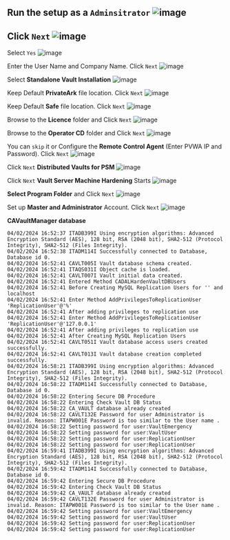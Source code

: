 Run the **setup** as a ``` Adminsitrator ```
![image](https://github.com/NallaTeja/MOP-PAS/assets/145950340/88496c81-3095-4bbb-a8d8-a4accff5e750)
---
Click ```Next```
![image](https://github.com/NallaTeja/MOP-PAS/assets/145950340/3696476b-5074-425b-a7f1-ab511d2ea194)
---
Select ```Yes```
![image](https://github.com/NallaTeja/MOP-PAS/assets/145950340/c71e6c32-b3fa-4e59-8562-1f6169b5d369)

Enter the User Name and Company Name. 
Click ```Next```
![image](https://github.com/NallaTeja/MOP-PAS/assets/145950340/bf302caf-4099-43bb-963c-8e5250e25a10)

Select **Standalone Vault Installation**
![image](https://github.com/NallaTeja/MOP-PAS/assets/145950340/1ec290ae-6e58-49f2-99ce-8b1f8e31049d)

Keep Default **PrivateArk** file location. Click ```Next```
![image](https://github.com/NallaTeja/MOP-PAS/assets/145950340/d7d33ff4-8d51-464d-9c01-8cebed057797)

Keep Default **Safe** file location. Click ```Next```
![image](https://github.com/NallaTeja/MOP-PAS/assets/145950340/3bdcd48d-0ed7-45e0-8e8f-42b344c9cf94)

Browse to the **Licence** folder and Click ```Next```
![image](https://github.com/NallaTeja/MOP-PAS/assets/145950340/c57d25b1-7566-4272-8da3-eb2dd05e3aab)

Browse to the **Operator CD** folder and Click ```Next```
![image](https://github.com/NallaTeja/MOP-PAS/assets/145950340/252bca1d-9c20-4dc1-8c89-daebdf4e9ff4)

You can ```skip``` it or Configure  the **Remote Control Agent** (Enter PVWA IP and Password). Click ```Next```
![image](https://github.com/NallaTeja/MOP-PAS/assets/145950340/e70d7501-59fc-4070-89f0-1b15ec268225)

Click ```Next``` **Distributed Vaults for PSM**
![image](https://github.com/NallaTeja/MOP-PAS/assets/145950340/0968c6a7-b4f7-4345-a397-9f4fedba34d8)

Click ```Next``` **Vault Server Machine Hardening** Starts
![image](https://github.com/NallaTeja/MOP-PAS/assets/145950340/2b710e57-96e4-4732-a420-0d435eef8ccb)

**Select Program Folder** and Click ```Next``` 
![image](https://github.com/NallaTeja/MOP-PAS/assets/145950340/72712d6b-9eb4-4478-b9d9-45d31cc1f912)

Set up **Master and Administrator** Account.  Click ```Next``` 
![image](https://github.com/NallaTeja/MOP-PAS/assets/145950340/6a32eea2-74fc-47b9-b865-c8fc1d23fc9a)

**CAVaultManager database**
```
04/02/2024 16:52:37 ITADB399I Using encryption algorithms: Advanced Encryption Standard (AES), 128 bit, RSA (2048 bit), SHA2-512 (Protocol Integrity), SHA2-512 (Files Integrity).
04/02/2024 16:52:38 ITADM114I Successfully connected to Database, Database id 0.
04/02/2024 16:52:41 CAVLT005I Vault database schema created.
04/02/2024 16:52:41 ITAQS031I Object cache is loaded.
04/02/2024 16:52:41 CAVLT007I Vault initial data created.
04/02/2024 16:52:41 Entered Method CADALHardenVaultDBUsers
04/02/2024 16:52:41 Before Creating MySQL Replication Users for '' and localhost
04/02/2024 16:52:41 Enter Method AddPrivilegesToReplicationUser 'ReplicationUser'@'%'
04/02/2024 16:52:41 After adding privileges to replication use
04/02/2024 16:52:41 Enter Method AddPrivilegesToReplicationUser 'ReplicationUser'@'127.0.0.1'
04/02/2024 16:52:41 After adding privileges to replication use
04/02/2024 16:52:41 After Creating MySQL Replication Users
04/02/2024 16:52:41 CAVLT051I Vault database access users created successfully.
04/02/2024 16:52:41 CAVLT013I Vault database creation completed successfully.
04/02/2024 16:58:21 ITADB399I Using encryption algorithms: Advanced Encryption Standard (AES), 128 bit, RSA (2048 bit), SHA2-512 (Protocol Integrity), SHA2-512 (Files Integrity).
04/02/2024 16:58:22 ITADM114I Successfully connected to Database, Database id 0.
04/02/2024 16:58:22 Entering Secure DB Procedure
04/02/2024 16:58:22 Entering Check Vault DB Status
04/02/2024 16:58:22 CA_VAULT database already created
04/02/2024 16:58:22 CAVLT132E Password for user Administrator is invalid. Reason: ITAPW001E Password is too similar to the User name .
04/02/2024 16:58:22 Setting password for user:VaultEmergency
04/02/2024 16:58:22 Setting password for user:VaultUser
04/02/2024 16:58:22 Setting password for user:ReplicationUser
04/02/2024 16:58:22 Setting password for user:ReplicationUser
04/02/2024 16:59:41 ITADB399I Using encryption algorithms: Advanced Encryption Standard (AES), 128 bit, RSA (2048 bit), SHA2-512 (Protocol Integrity), SHA2-512 (Files Integrity).
04/02/2024 16:59:42 ITADM114I Successfully connected to Database, Database id 0.
04/02/2024 16:59:42 Entering Secure DB Procedure
04/02/2024 16:59:42 Entering Check Vault DB Status
04/02/2024 16:59:42 CA_VAULT database already created
04/02/2024 16:59:42 CAVLT132E Password for user Administrator is invalid. Reason: ITAPW001E Password is too similar to the User name .
04/02/2024 16:59:42 Setting password for user:VaultEmergency
04/02/2024 16:59:42 Setting password for user:VaultUser
04/02/2024 16:59:42 Setting password for user:ReplicationUser
04/02/2024 16:59:42 Setting password for user:ReplicationUser
```
